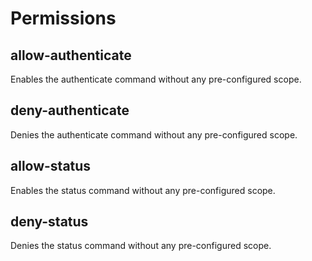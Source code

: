 # Permissions

## allow-authenticate

Enables the authenticate command without any pre-configured scope.

## deny-authenticate

Denies the authenticate command without any pre-configured scope.

## allow-status

Enables the status command without any pre-configured scope.

## deny-status

Denies the status command without any pre-configured scope.

